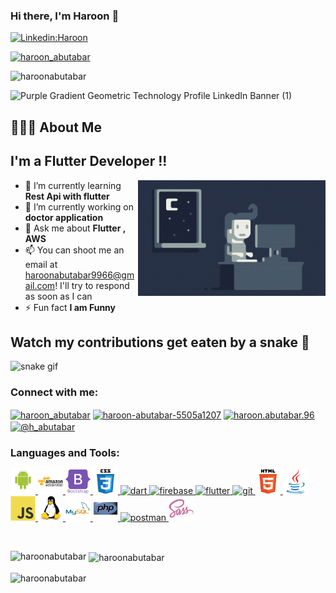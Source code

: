 ### Hi there, I'm Haroon 👋

[![Linkedin:Haroon](https://img.shields.io/badge/-Haroon-blue?style=flat-square&logo=Linkedin&logoColor=white&link=https://www.linkedin.com/in/amira-zahran-87b556175/)](https://www.linkedin.com/in/haroon-abutabar-5505a1207/)
<p align="left"> <a href="https://twitter.com/haroon_abutabar" target="blank"><img src="https://img.shields.io/twitter/follow/haroon_abutabar?logo=twitter&style=for-the-badge" alt="haroon_abutabar" /></a> </p>
<p align="left"> <img src="https://komarev.com/ghpvc/?username=haroonabutabar&label=Profile%20views&color=0e75b6&style=flat" alt="haroonabutabar" /> </p>

![Purple Gradient Geometric Technology Profile LinkedIn Banner  (1)](https://i.imgur.com/PxEVCZg.png)

## 👨🏻‍💻 About Me

## I'm a Flutter Developer !!

<img alt="Night Coding" src="https://raw.githubusercontent.com/AVS1508/AVS1508/master/assets/Night-Coding.gif" align="right"/>

- 🌱 I’m currently learning **Rest Api with flutter**
- 👯   I’m currently working on **doctor application**
- 💬 Ask me about **Flutter , AWS**
- 📫 You can shoot me an email at haroonabutabar9966@gmail.com! I'll try to respond as soon as I can
- ⚡ Fun fact **I am Funny**

## Watch my contributions get eaten by a snake 🐍
![snake gif](https://github.com/tanyarajhans/Actions/blob/output/github-contribution-grid-snake.svg)

<h3 align="left">Connect with me:</h3>
<p align="left">
<a href="https://twitter.com/haroon_abutabar" target="blank"><img align="center" src="https://raw.githubusercontent.com/rahuldkjain/github-profile-readme-generator/master/src/images/icons/Social/twitter.svg" alt="haroon_abutabar" height="30" width="40" /></a>
<a href="https://linkedin.com/in/haroon-abutabar-5505a1207" target="blank"><img align="center" src="https://raw.githubusercontent.com/rahuldkjain/github-profile-readme-generator/master/src/images/icons/Social/linked-in-alt.svg" alt="haroon-abutabar-5505a1207" height="30" width="40" /></a>
<a href="https://fb.com/haroon.abutabar.96" target="blank"><img align="center" src="https://raw.githubusercontent.com/rahuldkjain/github-profile-readme-generator/master/src/images/icons/Social/facebook.svg" alt="haroon.abutabar.96" height="30" width="40" /></a>
<a href="https://instagram.com/h_abutabar" target="blank"><img align="center" src="https://raw.githubusercontent.com/rahuldkjain/github-profile-readme-generator/master/src/images/icons/Social/instagram.svg" alt="@h_abutabar" height="30" width="40" /></a>
</p>

<h3 align="left">Languages and Tools:</h3>
<p align="left"> <a href="https://developer.android.com" target="_blank" rel="noreferrer"> <img src="https://raw.githubusercontent.com/devicons/devicon/master/icons/android/android-original-wordmark.svg" alt="android" width="40" height="40"/> </a> <a href="https://aws.amazon.com" target="_blank" rel="noreferrer"> <img src="https://raw.githubusercontent.com/devicons/devicon/master/icons/amazonwebservices/amazonwebservices-original-wordmark.svg" alt="aws" width="40" height="40"/> </a> <a href="https://getbootstrap.com" target="_blank" rel="noreferrer"> <img src="https://raw.githubusercontent.com/devicons/devicon/master/icons/bootstrap/bootstrap-plain-wordmark.svg" alt="bootstrap" width="40" height="40"/> </a> <a href="https://www.w3schools.com/css/" target="_blank" rel="noreferrer"> <img src="https://raw.githubusercontent.com/devicons/devicon/master/icons/css3/css3-original-wordmark.svg" alt="css3" width="40" height="40"/> </a> <a href="https://dart.dev" target="_blank" rel="noreferrer"> <img src="https://www.vectorlogo.zone/logos/dartlang/dartlang-icon.svg" alt="dart" width="40" height="40"/> </a> <a href="https://firebase.google.com/" target="_blank" rel="noreferrer"> <img src="https://www.vectorlogo.zone/logos/firebase/firebase-icon.svg" alt="firebase" width="40" height="40"/> </a> <a href="https://flutter.dev" target="_blank" rel="noreferrer"> <img src="https://www.vectorlogo.zone/logos/flutterio/flutterio-icon.svg" alt="flutter" width="40" height="40"/> </a> <a href="https://git-scm.com/" target="_blank" rel="noreferrer"> <img src="https://www.vectorlogo.zone/logos/git-scm/git-scm-icon.svg" alt="git" width="40" height="40"/> </a> <a href="https://www.w3.org/html/" target="_blank" rel="noreferrer"> <img src="https://raw.githubusercontent.com/devicons/devicon/master/icons/html5/html5-original-wordmark.svg" alt="html5" width="40" height="40"/> </a> <a href="https://www.java.com" target="_blank" rel="noreferrer"> <img src="https://raw.githubusercontent.com/devicons/devicon/master/icons/java/java-original.svg" alt="java" width="40" height="40"/> </a> <a href="https://developer.mozilla.org/en-US/docs/Web/JavaScript" target="_blank" rel="noreferrer"> <img src="https://raw.githubusercontent.com/devicons/devicon/master/icons/javascript/javascript-original.svg" alt="javascript" width="40" height="40"/> </a> <a href="https://www.linux.org/" target="_blank" rel="noreferrer"> <img src="https://raw.githubusercontent.com/devicons/devicon/master/icons/linux/linux-original.svg" alt="linux" width="40" height="40"/> </a> <a href="https://www.mysql.com/" target="_blank" rel="noreferrer"> <img src="https://raw.githubusercontent.com/devicons/devicon/master/icons/mysql/mysql-original-wordmark.svg" alt="mysql" width="40" height="40"/> </a> <a href="https://www.php.net" target="_blank" rel="noreferrer"> <img src="https://raw.githubusercontent.com/devicons/devicon/master/icons/php/php-original.svg" alt="php" width="40" height="40"/> </a> <a href="https://postman.com" target="_blank" rel="noreferrer"> <img src="https://www.vectorlogo.zone/logos/getpostman/getpostman-icon.svg" alt="postman" width="40" height="40"/> </a> <a href="https://sass-lang.com" target="_blank" rel="noreferrer"> <img src="https://raw.githubusercontent.com/devicons/devicon/master/icons/sass/sass-original.svg" alt="sass" width="40" height="40"/> </a> </p>
<br>

<p><img align="left" src="https://github-readme-stats.vercel.app/api/top-langs?username=haroonabutabar&show_icons=true&locale=en&layout=compact" alt="haroonabutabar" /></p>

<p>&nbsp;<img align="center" src="https://github-readme-stats.vercel.app/api?username=haroonabutabar&show_icons=true&locale=en" alt="haroonabutabar" /></p>

<p><img align="center" src="https://github-readme-streak-stats.herokuapp.com/?user=haroonabutabar&" alt="haroonabutabar" /></p>
